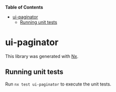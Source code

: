 <!-- START doctoc generated TOC please keep comment here to allow auto update -->
<!-- DON'T EDIT THIS SECTION, INSTEAD RE-RUN doctoc TO UPDATE -->
**Table of Contents**

- [ui-paginator](#ui-paginator)
  - [Running unit tests](#running-unit-tests)

<!-- END doctoc generated TOC please keep comment here to allow auto update -->

# ui-paginator

This library was generated with [Nx](https://nx.dev).


## Running unit tests

Run `nx test ui-paginator` to execute the unit tests.

